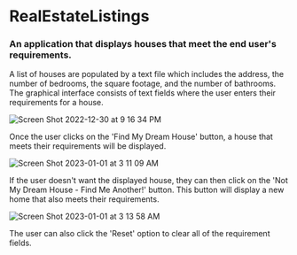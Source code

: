 # RealEstateListings

### An application that displays houses that meet the end user's requirements.

A list of houses are populated by a text file which includes the address, the number of bedrooms, the square footage, and the number of bathrooms. The graphical interface consists of text fields where the user enters their requirements for a house. 

![Screen Shot 2022-12-30 at 9 16 34 PM](https://user-images.githubusercontent.com/62267311/210122142-5d207c4f-5511-4b76-af06-da46662cd539.png)

Once the user clicks on the 'Find My Dream House' button, a house that meets their requirements will be displayed. 

![Screen Shot 2023-01-01 at 3 11 09 AM](https://user-images.githubusercontent.com/62267311/210164672-a39acfac-62f0-49d4-81db-23afc41135a4.png)


If the user doesn't want the displayed house, they can then click on the 'Not My Dream House - Find Me Another!' button. This button will display a new home that also meets their requirements. 

![Screen Shot 2023-01-01 at 3 13 58 AM](https://user-images.githubusercontent.com/62267311/210164711-32a1aaab-81e8-4d4b-af7b-d63e83f5c213.png)

The user can also click the 'Reset' option to clear all of the requirement fields.
